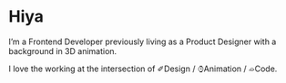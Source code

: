 # Hiya

I’m a Frontend Developer previously living as a Product Designer with a background in 3D animation.

I love the working at the intersection of ✐Design / ⌚︎Animation / ⌮Code.

<!--
**jimmybarron/jimmybarron** is a ✨ _special_ ✨ repository because its `README.md` (this file) appears on your GitHub profile.

Here are some ideas to get you started:

- 🔭 I’m currently working on ...
- 🌱 I’m currently learning ...
- 👯 I’m looking to collaborate on ...
- 🤔 I’m looking for help with ...
- 💬 Ask me about ...
- 📫 How to reach me: ...
- 😄 Pronouns: ...
- ⚡ Fun fact: ...
-->
